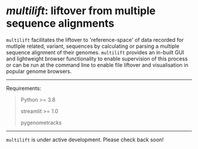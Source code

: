 # *multilift*: liftover from multiple sequence alignments

`multilift` facilitates the liftover to 'reference-space' of data recorded for
mutliple related, variant, sequences by calculating or parsing a multiple
sequence alignment of their genomes. `multilift` provides an in-built GUI and
lightweight browser functionality to enable supervision of this process or can
be run at the command line to enable file liftover and visualisation in
popular genome browsers.

---

Requirements:
> Python >= 3.8
>
> streamlit >= 1.0
>
> pygenometracks

---

`multilift` is under active development. Please check back soon!
